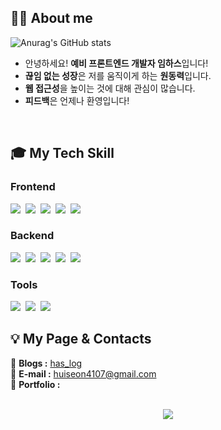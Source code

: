 <!-- ![header](https://capsule-render.vercel.app/api?type=waving&color=0F599B&fontColor=ffffff&height=180&fontAlignY=25&section=header&text=Hello,%20Im-hass&desc=frontend%20developer&descAlignY=50&fontSize=30&animation=fadeIn) -->

## 💁‍♀️ About me

![Anurag's GitHub stats](https://github-readme-stats.vercel.app/api?username=im-hass&show_icons=true&title_color=24292f)

- 안녕하세요! **예비 프론트엔드 개발자 임하스**입니다!
- **끊임 없는 성장**은 저를 움직이게 하는 **원동력**입니다.
- **웹 접근성**을 높이는 것에 대해 관심이 많습니다.
- **피드백**은 언제나 환영입니다!
<br>

## 🎓 My Tech Skill
### Frontend
<img src="https://img.shields.io/badge/HTML5-E34F26?style=for-the-badge&logo=HTML5&logoColor=white"/></a>&nbsp;
<img src="https://img.shields.io/badge/CSS3-1572B6?style=for-the-badge&logo=CSS3&logoColor=white"/></a>&nbsp;
<img src="https://img.shields.io/badge/SASS-CC6699?style=for-the-badge&logo=SASS&logoColor=white"/></a>&nbsp;
<img src="https://img.shields.io/badge/Javascript-ffb13b?style=for-the-badge&logo=javascript&logoColor=white"/></a>&nbsp;
<img src="https://img.shields.io/badge/React-61DAFB?style=for-the-badge&logo=React&logoColor=white"/></a>&nbsp;

### Backend
<img src="https://img.shields.io/badge/Java-0d8ac7?style=for-the-badge&logo=Java&logoColor=white"/></a>&nbsp;
<img src="https://img.shields.io/badge/Spring-6DB33F?style=for-the-badge&logo=Spring&logoColor=white"/></a>&nbsp;
<img src="https://img.shields.io/badge/Node.js-339933?style=for-the-badge&logo=Node.js&logoColor=white"/></a>&nbsp;
<img src="https://img.shields.io/badge/MongoDB-47A248?style=for-the-badge&logo=MongoDB&logoColor=white"/></a>&nbsp;
<img src="https://img.shields.io/badge/MySQL-4479A1?style=for-the-badge&logo=MySQL&logoColor=white"/></a>&nbsp;

### Tools
<img src="https://img.shields.io/badge/Vscode-23a9f2?style=for-the-badge&logo=visual studio code&logoColor=white"/></a>&nbsp;
<img src="https://img.shields.io/badge/Github-000000?style=for-the-badge&logo=Github&logoColor=white"/></a>&nbsp;
<img src="https://img.shields.io/badge/Notion-fafafa?style=for-the-badge&logo=Notion&logoColor=black"/></a>&nbsp;

## 💡 My Page & Contacts
💭 **Blogs :** [has_log](https://velog.io/@im_hass_)  
💬 **E-mail :** huiseon4107@gmail.com  
💍 **Portfolio :** 
<br>
<br>

<p align="center">
  <a href="https://hits.seeyoufarm.com"><img src="https://hits.seeyoufarm.com/api/count/incr/badge.svg?url=https%3A%2F%2Fgithub.com%2FIm-hass&count_bg=%2300539C&title_bg=%2300539C&icon=github.svg&icon_color=%23FFFFFF&title=hits&edge_flat=false" style="text-align: center" /></a></p>

